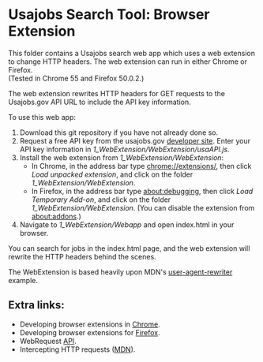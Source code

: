 # Usajobs Search Tool: Browser Extension

This folder contains a Usajobs search web app which uses
a web extension to change HTTP headers.
The web extension can run in either Chrome or Firefox.  
(Tested in Chrome 55 and Firefox 50.0.2.)

The web extension rewrites HTTP headers for GET requests to the Usajobs.gov
API URL to include the API key information.  

To use this web app:
1. Download this git repository if you have not already done so.
2. Request a free API key from the usajobs.gov [developer site](https://developer.usajobs.gov/APIRequest/Index).
Enter your API key information in *1_WebExtension/WebExtension/usaAPI.js*.
3. Install the web extension from *1_WebExtension/WebExtension*:  
    * In Chrome, in the address bar type [chrome://extensions/](chrome://extensions/),
  then click *Load unpacked extension*, and click on the folder *1_WebExtension/WebExtension*.
    * In Firefox, in the address bar type [about:debugging](about:debugging), then
  click *Load Temporary Add-on*, and click on the folder *1_WebExtension/WebExtension*.
  (You can disable the extension from [about:addons](about:addons).)
4. Navigate to *1_WebExtension/Webapp* and open index.html in your browser.  

You can search for jobs in the index.html page, and the web extension will rewrite the HTTP
headers behind the scenes.

The WebExtension is based heavily upon MDN's [user-agent-rewriter](https://github.com/mdn/webextensions-examples/tree/master/user-agent-rewriter) example.

## Extra links:

* Developing browser extensions in [Chrome](https://developer.chrome.com/extensions/getstarted).
* Developing browser extensions for [Firefox](https://developer.mozilla.org/en-US/Add-ons/WebExtensions).
* WebRequest [API](https://developer.chrome.com/extensions/webRequest).
* Intercepting HTTP requests ([MDN](https://developer.mozilla.org/en-US/Add-ons/WebExtensions/Intercept_HTTP_requests)).





